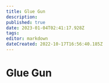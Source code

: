 ```yaml
---
title: Glue Gun
description: 
published: true
date: 2023-01-04T02:41:17.928Z
tags: 
editor: markdown
dateCreated: 2022-10-17T16:56:40.185Z
---
```


# Glue Gun
